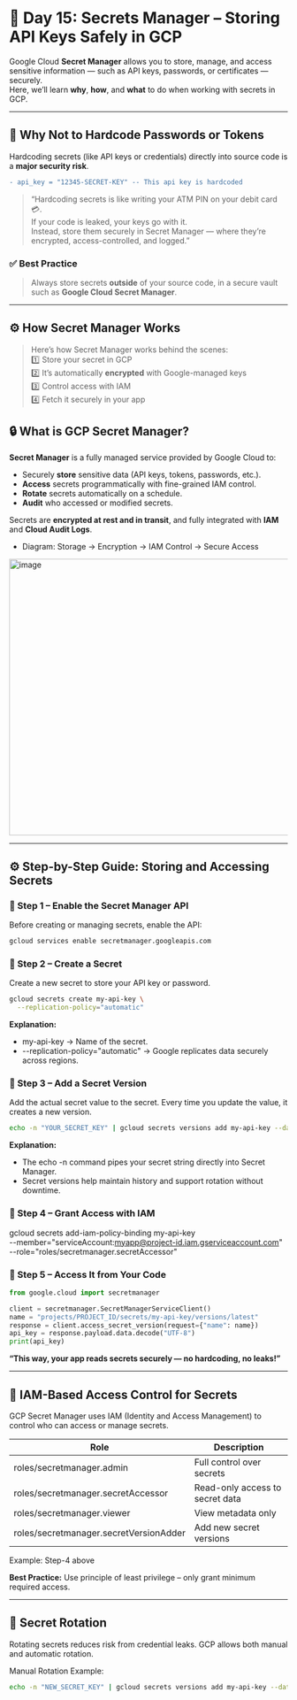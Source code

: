 # 🧠 Day 15: Secrets Manager – Storing API Keys Safely in GCP

Google Cloud **Secret Manager** allows you to store, manage, and access sensitive information — such as API keys, passwords, or certificates — securely.  
Here, we’ll learn **why**, **how**, and **what** to do when working with secrets in GCP.

---

## 📍 Why Not to Hardcode Passwords or Tokens

Hardcoding secrets (like API keys or credentials) directly into source code is a **major security risk**.

```diff
- api_key = "12345-SECRET-KEY" -- This api key is hardcoded
```

> “Hardcoding secrets is like writing your ATM PIN on your debit card 💳.  
If your code is leaked, your keys go with it.  
Instead, store them securely in Secret Manager — where they’re encrypted, access-controlled, and logged.”

### ✅ Best Practice
> Always store secrets **outside** of your source code, in a secure vault such as **Google Cloud Secret Manager**.

---

## ⚙️ How Secret Manager Works

> Here’s how Secret Manager works behind the scenes:  
1️⃣ Store your secret in GCP  
2️⃣ It’s automatically **encrypted** with Google-managed keys  
3️⃣ Control access with IAM  
4️⃣ Fetch it securely in your app


## 🔒 What is GCP Secret Manager?

**Secret Manager** is a fully managed service provided by Google Cloud to:
- Securely **store** sensitive data (API keys, tokens, passwords, etc.).
- **Access** secrets programmatically with fine-grained IAM control.
- **Rotate** secrets automatically on a schedule.
- **Audit** who accessed or modified secrets.

Secrets are **encrypted at rest and in transit**, and fully integrated with **IAM** and **Cloud Audit Logs**.

- Diagram: Storage → Encryption → IAM Control → Secure Access

<img width="700" height="500" alt="image" src="https://github.com/user-attachments/assets/bfdfa2b4-85b2-4dd5-af8b-c01b8901903c" />

---

## ⚙️ Step-by-Step Guide: Storing and Accessing Secrets

### 🧩 Step 1 – Enable the Secret Manager API
Before creating or managing secrets, enable the API:

```bash
gcloud services enable secretmanager.googleapis.com
```

### 🧩 Step 2 – Create a Secret

Create a new secret to store your API key or password.
```bash
gcloud secrets create my-api-key \
  --replication-policy="automatic"
```
**Explanation:**

- my-api-key → Name of the secret.
- --replication-policy="automatic" → Google replicates data securely across regions.

### 🧩 Step 3 – Add a Secret Version

Add the actual secret value to the secret. Every time you update the value, it creates a new version.
```bash
echo -n "YOUR_SECRET_KEY" | gcloud secrets versions add my-api-key --data-file=-
```

**Explanation:**

- The echo -n command pipes your secret string directly into Secret Manager.
- Secret versions help maintain history and support rotation without downtime.

### 🧩 Step 4 – Grant Access with IAM
gcloud secrets add-iam-policy-binding my-api-key \
  --member="serviceAccount:myapp@project-id.iam.gserviceaccount.com" \
  --role="roles/secretmanager.secretAccessor"

### 🧩 Step 5 – Access It from Your Code

```python
from google.cloud import secretmanager

client = secretmanager.SecretManagerServiceClient()
name = "projects/PROJECT_ID/secrets/my-api-key/versions/latest"
response = client.access_secret_version(request={"name": name})
api_key = response.payload.data.decode("UTF-8")
print(api_key)
```

**“This way, your app reads secrets securely — no hardcoding, no leaks!”**

---

## 🔑 IAM-Based Access Control for Secrets

GCP Secret Manager uses IAM (Identity and Access Management) to control who can access or manage secrets.

|Role|	Description|
|----|-------------|
|roles/secretmanager.admin|	Full control over secrets|
|roles/secretmanager.secretAccessor|	Read-only access to secret data|
|roles/secretmanager.viewer|	View metadata only|
|roles/secretmanager.secretVersionAdder|	Add new secret versions|

Example: Step-4 above

**Best Practice:**
Use principle of least privilege – only grant minimum required access.

---

## 🔁 Secret Rotation

Rotating secrets reduces risk from credential leaks. GCP allows both manual and automatic rotation.

Manual Rotation Example:
```bash
echo -n "NEW_SECRET_KEY" | gcloud secrets versions add my-api-key --data-file=-
```
